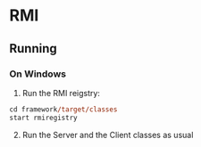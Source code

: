 # RMI

## Running

### On Windows

1. Run the RMI reigstry:
```ps
cd framework/target/classes
start rmiregistry
```

2. Run the Server and the Client classes as usual